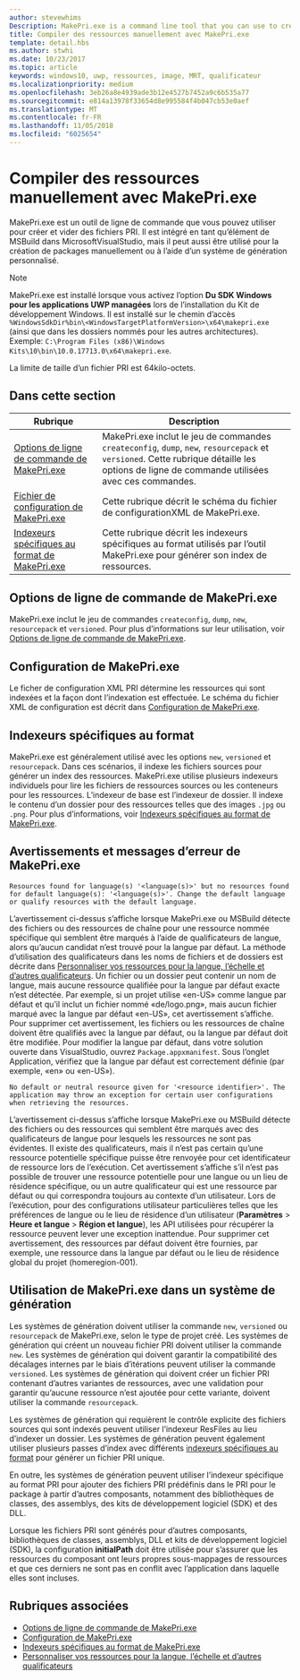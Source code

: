 ```yaml
---
author: stevewhims
Description: MakePri.exe is a command line tool that you can use to create and dump PRI files. It is integrated as part of MSBuild within Microsoft Visual Studio, but it could be useful to you for creating packages manually or with a custom build system.
title: Compiler des ressources manuellement avec MakePri.exe
template: detail.hbs
ms.author: stwhi
ms.date: 10/23/2017
ms.topic: article
keywords: windows10, uwp, ressources, image, MRT, qualificateur
ms.localizationpriority: medium
ms.openlocfilehash: 3eb26a8e4939ade3b12e4527b7452a9c6b535a77
ms.sourcegitcommit: e814a13978f33654d8e995584f4b047cb53e0aef
ms.translationtype: MT
ms.contentlocale: fr-FR
ms.lasthandoff: 11/05/2018
ms.locfileid: "6025654"
---
```

# <a name="compile-resources-manually-with-makepriexe"></a>Compiler des ressources manuellement avec MakePri.exe

MakePri.exe est un outil de ligne de commande que vous pouvez utiliser pour créer et vider des fichiers PRI. Il est intégré en tant qu’élément de MSBuild dans MicrosoftVisualStudio, mais il peut aussi être utilisé pour la création de packages manuellement ou à l’aide d’un système de génération personnalisé.

> [!NOTE]
> MakePri.exe est installé lorsque vous activez l’option **Du SDK Windows pour les applications UWP managées** lors de l’installation du Kit de développement Windows. Il est installé sur le chemin d’accès `%WindowsSdkDir%bin\<WindowsTargetPlatformVersion>\x64\makepri.exe` (ainsi que dans les dossiers nommés pour les autres architectures). Exemple: `C:\Program Files (x86)\Windows Kits\10\bin\10.0.17713.0\x64\makepri.exe`.

La limite de taille d’un fichier PRI est 64kilo-octets.

## <a name="in-this-section"></a>Dans cette section
|Rubrique|Description|
|-|-|
| [Options de ligne de commande de MakePri.exe](makepri-exe-command-options.md) | MakePri.exe inclut le jeu de commandes `createconfig`, `dump`, `new`, `resourcepack` et `versioned`. Cette rubrique détaille les options de ligne de commande utilisées avec ces commandes. |
| [Fichier de configuration de MakePri.exe](makepri-exe-configuration.md) | Cette rubrique décrit le schéma du fichier de configurationXML de MakePri.exe. |
| [Indexeurs spécifiques au format de MakePri.exe](makepri-exe-format-specific-indexers.md) | Cette rubrique décrit les indexeurs spécifiques au format utilisés par l’outil MakePri.exe pour générer son index de ressources. |

## <a name="makepriexe-command-line-options"></a>Options de ligne de commande de MakePri.exe

MakePri.exe inclut le jeu de commandes `createconfig`, `dump`, `new`, `resourcepack` et `versioned`. Pour plus d’informations sur leur utilisation, voir [Options de ligne de commande de MakePri.exe](makepri-exe-command-options.md).

## <a name="makepriexe-configuration"></a>Configuration de MakePri.exe

Le ficher de configuration XML PRI détermine les ressources qui sont indexées et la façon dont l’indexation est effectuée. Le schéma du fichier XML de configuration est décrit dans [Configuration de MakePri.exe](makepri-exe-configuration.md).

## <a name="format-specific-indexers"></a>Indexeurs spécifiques au format

MakePri.exe est généralement utilisé avec les options `new`, `versioned` et `resourcepack`. Dans ces scénarios, il indexe les fichiers sources pour générer un index des ressources. MakePri.exe utilise plusieurs indexeurs individuels pour lire les fichiers de ressources sources ou les conteneurs pour les ressources. L’indexeur de base est l’indexeur de dossier. Il indexe le contenu d’un dossier pour des ressources telles que des images `.jpg` ou `.png`. Pour plus d’informations, voir [Indexeurs spécifiques au format de MakePri.exe](makepri-exe-format-specific-indexers.md).

## <a name="makepriexe-warnings-and-error-messages"></a>Avertissements et messages d’erreur de MakePri.exe

```
Resources found for language(s) '<language(s)>' but no resources found for default language(s): '<language(s)>'. Change the default language or qualify resources with the default language.
```

L’avertissement ci-dessus s’affiche lorsque MakePri.exe ou MSBuild détecte des fichiers ou des ressources de chaîne pour une ressource nommée spécifique qui semblent être marqués à l’aide de qualificateurs de langue, alors qu’aucun candidat n’est trouvé pour la langue par défaut. La méthode d’utilisation des qualificateurs dans les noms de fichiers et de dossiers est décrite dans [Personnaliser vos ressources pour la langue, l’échelle et d’autres qualificateurs](tailor-resources-lang-scale-contrast.md). Un fichier ou un dossier peut contenir un nom de langue, mais aucune ressource qualifiée pour la langue par défaut exacte n’est détectée. Par exemple, si un projet utilise «en-US» comme langue par défaut et qu’il inclut un fichier nommé «de/logo.png», mais aucun fichier marqué avec la langue par défaut «en-US», cet avertissement s’affiche. Pour supprimer cet avertissement, les fichiers ou les ressources de chaîne doivent être qualifiés avec la langue par défaut, ou la langue par défaut doit être modifiée. Pour modifier la langue par défaut, dans votre solution ouverte dans VisualStudio, ouvrez `Package.appxmanifest`. Sous l’onglet Application, vérifiez que la langue par défaut est correctement définie (par exemple, «en» ou «en-US»).

```
No default or neutral resource given for '<resource identifier>'. The application may throw an exception for certain user configurations when retrieving the resources.
```

L’avertissement ci-dessus s’affiche lorsque MakePri.exe ou MSBuild détecte des fichiers ou des ressources qui semblent être marqués avec des qualificateurs de langue pour lesquels les ressources ne sont pas évidentes. Il existe des qualificateurs, mais il n’est pas certain qu’une ressource potentielle spécifique puisse être renvoyée pour cet identificateur de ressource lors de l’exécution. Cet avertissement s’affiche s’il n’est pas possible de trouver une ressource potentielle pour une langue ou un lieu de résidence spécifique, ou un autre qualificateur qui est une ressource par défaut ou qui correspondra toujours au contexte d’un utilisateur. Lors de l’exécution, pour des configurations utilisateur particulières telles que les préférences de langue ou le lieu de résidence d’un utilisateur (**Paramètres** > **Heure et langue** > **Région et langue**), les API utilisées pour récupérer la ressource peuvent lever une exception inattendue. Pour supprimer cet avertissement, des ressources par défaut doivent être fournies, par exemple, une ressource dans la langue par défaut ou le lieu de résidence global du projet (homeregion-001).

## <a name="using-makepriexe-in-a-build-system"></a>Utilisation de MakePri.exe dans un système de génération

Les systèmes de génération doivent utiliser la commande `new`, `versioned` ou `resourcepack` de MakePri.exe, selon le type de projet créé. Les systèmes de génération qui créent un nouveau fichier PRI doivent utiliser la commande `new`. Les systèmes de génération qui doivent garantir la compatibilité des décalages internes par le biais d’itérations peuvent utiliser la commande `versioned`. Les systèmes de génération qui doivent créer un fichier PRI contenant d’autres variantes de ressources, avec une validation pour garantir qu’aucune ressource n’est ajoutée pour cette variante, doivent utiliser la commande `resourcepack`.

Les systèmes de génération qui requièrent le contrôle explicite des fichiers sources qui sont indexés peuvent utiliser l’indexeur ResFiles au lieu d’indexer un dossier. Les systèmes de génération peuvent également utiliser plusieurs passes d’index avec différents [indexeurs spécifiques au format](makepri-exe-format-specific-indexers.md) pour générer un fichier PRI unique.

En outre, les systèmes de génération peuvent utiliser l’indexeur spécifique au format PRI pour ajouter des fichiers PRI prédéfinis dans le PRI pour le package à partir d’autres composants, notamment des bibliothèques de classes, des assemblys, des kits de développement logiciel (SDK) et des DLL.

Lorsque les fichiers PRI sont générés pour d’autres composants, bibliothèques de classes, assemblys, DLL et kits de développement logiciel (SDK), la configuration **initialPath** doit être utilisée pour s’assurer que les ressources du composant ont leurs propres sous-mappages de ressources et que ces derniers ne sont pas en conflit avec l’application dans laquelle elles sont incluses.

## <a name="related-topics"></a>Rubriques associées
* [Options de ligne de commande de MakePri.exe](makepri-exe-command-options.md)
* [Configuration de MakePri.exe](makepri-exe-configuration.md)
* [Indexeurs spécifiques au format de MakePri.exe](makepri-exe-format-specific-indexers.md)
* [Personnaliser vos ressources pour la langue, l’échelle et d’autres qualificateurs](tailor-resources-lang-scale-contrast.md)
